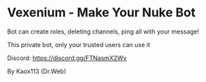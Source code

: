 # Vexenium - Make Your Nuke Bot

Bot can create roles, deleting channels, ping all with your message!

This private bot, only your trusted users can use it

Discord: https://discord.gg/FTNasmX2Wv

By Kaox113 (Dr.Web)
